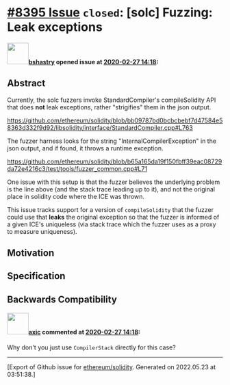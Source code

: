 # [\#8395 Issue](https://github.com/ethereum/solidity/issues/8395) `closed`: [solc] Fuzzing: Leak exceptions

#### <img src="https://avatars.githubusercontent.com/u/2388185?v=4" width="50">[bshastry](https://github.com/bshastry) opened issue at [2020-02-27 14:18](https://github.com/ethereum/solidity/issues/8395):

## Abstract

Currently, the solc fuzzers invoke StandardCompiler's compileSolidity API that does **not** leak exceptions, rather "strigifies" them in the json output.

https://github.com/ethereum/solidity/blob/bb09787bd0bcbcbebf7d47584e58363d332f9d92/libsolidity/interface/StandardCompiler.cpp#L763

The fuzzer harness looks for the string "InternalCompilerException" in the json output, and if found, it throws a runtime exception.

https://github.com/ethereum/solidity/blob/b65a165da19f150fbff39eac08729da72e4216c3/test/tools/fuzzer_common.cpp#L71

One issue with this setup is that the fuzzer believes the underlying problem is the line above (and the stack trace leading up to it), and not the original place in solidity code where the ICE was thrown.

This issue tracks support for a version of `compileSolidity` that the fuzzer could use that **leaks** the original exception so that the fuzzer is informed of a given ICE's uniqueless (via stack trace which the fuzzer uses as a proxy to measure uniqueness).

## Motivation

<!--
In this section you describe how you propose to address the problem you described earlier,
including by giving one or more exemplary source code snippets for demonstration.
-->

## Specification

<!--
The technical specification should describe the syntax and semantics of any new feature. The
specification should be detailed enough to allow any developer to implement the functionality.
-->

## Backwards Compatibility

<!--
All language changes that introduce backwards incompatibilities must include a section describing
these incompatibilities and their severity.

Please describe how you propose to deal with these incompatibilities.
-->

#### <img src="https://avatars.githubusercontent.com/u/20340?v=4" width="50">[axic](https://github.com/axic) commented at [2020-02-27 14:18](https://github.com/ethereum/solidity/issues/8395#issuecomment-592932529):

Why don't you just use `CompilerStack` directly for this case?


-------------------------------------------------------------------------------



[Export of Github issue for [ethereum/solidity](https://github.com/ethereum/solidity). Generated on 2022.05.23 at 03:51:38.]
